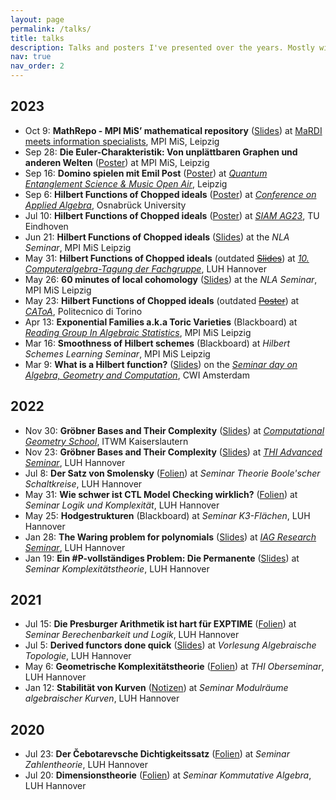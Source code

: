 ```yaml
---
layout: page
permalink: /talks/
title: talks
description: Talks and posters I've presented over the years. Mostly with PDF's.
nav: true
nav_order: 2
---
```


## 2023

- Oct 9: **MathRepo - MPI MiS’ mathematical repository** (<a href="/assets/pdf/presentations/MaRDI_meets_information_specialists.pdf" target="_blank">Slides</a>)
at [MaRDI meets information specialists](https://www.mis.mpg.de/calendar/conferences/2023/mardimeetsis.html), MPI MiS, Leipzig
- Sep 28: **Die Euler-Charakteristik: Von unplättbaren Graphen und anderen Welten** (<a href="/assets/pdf/presentations/Eulercharakteristik_Schuelervortrag.pdf" target="_blank">Poster</a>)
at MPI MiS, Leipzig
- Sep 16: **Domino spielen mit Emil Post** (<a href="/assets/pdf/presentations/PCP_Poster.pdf" target="_blank">Poster</a>)
at [*Quantum Entanglement Science & Music Open Air*](https://www.instagram.com/quantumentanglementfestival/), Leipzig
- Sep 6: **Hilbert Functions of Chopped ideals** (<a href="/assets/pdf/presentations/Hilbert_Functions_of_Chopped_Ideals_SIAM.pdf" target="_blank">Poster</a>)
at [*Conference on Applied Algebra*](https://www.math-conf.uni-osnabrueck.de/conference-on-applied-algebra-in-data-science/), Osnabrück University
- Jul 10: **Hilbert Functions of Chopped ideals** (<a href="/assets/pdf/presentations/Hilbert_Functions_of_Chopped_Ideals_SIAM.pdf" target="_blank">Poster</a>)
at [*SIAM AG23*](https://www.siam.org/conferences/cm/conference/ag23), TU Eindhoven
- Jun 21: **Hilbert Functions of Chopped ideals** (<a href="/assets/pdf/presentations/Hilbert_Functions_of_Chopped_Ideals_MPI.pdf" target="_blank">Slides</a>)
at the *NLA Seminar*, MPI MiS Leipzig
- May 31: **Hilbert Functions of Chopped ideals** (outdated <a href="/assets/pdf/presentations/Hilbert_Functions_of_Chopped_Ideals_Hannover.pdf" target="_blank">~~Slides~~</a>)
at [*10. Computeralgebra-Tagung der Fachgruppe*](https://konferenz.uni-hannover.de/event/83/), LUH Hannover
- May 26: **60 minutes of local cohomology** (<a href="/assets/pdf/presentations/60_minutes_of_local_cohomology_MPI.pdf" target="_blank">Slides</a>)
at the *NLA Seminar*, MPI MiS Leipzig
- May 23: **Hilbert Functions of Chopped ideals** (outdated <a href="/assets/pdf/presentations/Hilbert_Functions_of_Chopped_Ideals_Torino.pdf" target="_blank">~~Poster~~</a>)
at [*CAToA*](https://sites.google.com/view/commalgintorino/home), Politecnico di Torino
- Apr 13: **Exponential Families a.k.a Toric Varieties** (Blackboard)
at [*Reading Group In Algebraic Statistics*](https://emduart2.github.io/2023/03/15/ReadingGroupAstat.html), MPI MiS Leipzig
- Mar 16: **Smoothness of Hilbert schemes** (Blackboard)
at *Hilbert Schemes Learning Seminar*, MPI MiS Leipzig
- Mar 9: **What is a Hilbert function?** (<a href="/assets/pdf/presentations/What_is_a_Hilbert_function_CWI.pdf" target="_blank">Slides</a>)
on the [*Seminar day on Algebra, Geometry and Computation*](https://simontelen.webnode.page/l/algebra-geometry-and-computation-at-cwi/), CWI Amsterdam

## 2022

- Nov 30: **Gröbner Bases and Their Complexity** (<a href="/assets/pdf/presentations/Groebner_Bases_and_Their_Complexity_ITWM.pdf" target="_blank">Slides</a>)
at [*Computational Geometry School*](https://www.mathematik.uni-kl.de/~boehm/computationalgeometryschool/), ITWM Kaiserslautern
- Nov 23: **Gröbner Bases and Their Complexity** (<a href="/assets/pdf/presentations/Groebner_Bases_and_Their_Complexity_THI.pdf" target="_blank">Slides</a>)
at [*THI Advanced Seminar*](https://www.thi.uni-hannover.de/en/research/advanced-seminar), LUH Hannover
- Jul 8: **Der Satz von Smolensky** (<a href="/assets/pdf/presentations/Der_Satz_von_Smolensky.pdf" target="_blank">Folien</a>)
at *Seminar Theorie Boole'scher Schaltkreise*, LUH Hannover
- May 31: **Wie schwer ist CTL Model Checking wirklich?** (<a href="/assets/pdf/presentations/CTL_Model_Checking.pdf" target="_blank">Folien</a>)
at *Seminar Logik und Komplexität*, LUH Hannover
- May 25: **Hodgestrukturen** (Blackboard)
at *Seminar K3-Flächen*, LUH Hannover
- Jan 28: **The Waring problem for polynomials** (<a href="/assets/pdf/presentations/The_Waring_problem_for_polynomials_IAG.pdf" target="_blank">Slides</a>)
at [*IAG Research Seminar*](https://www.iag.uni-hannover.de/en/activities/research-seminar), LUH Hannover
- Jan 19: **Ein \#P-vollständiges Problem: Die Permanente** (<a href="/assets/pdf/presentations/Die_Permanente.pdf" target="_blank">Slides</a>)
at *Seminar Komplexitätstheorie*, LUH Hannover

## 2021

- Jul 15: **Die Presburger Arithmetik ist hart für EXPTIME** (<a href="/assets/pdf/presentations/Die_Presburger_Arithmetik_ist_hart_fuer_EXPTIME.pdf" target="_blank">Folien</a>)
at *Seminar Berechenbarkeit und Logik*, LUH Hannover
- Jul 5: **Derived functors done quick** (<a href="/assets/pdf/presentations/Derived_functors_done_quick.pdf" target="_blank">Slides</a>)
at *Vorlesung Algebraische Topologie*, LUH Hannover
- May 6: **Geometrische Komplexitätstheorie** (<a href="/assets/pdf/presentations/Geometrische_Komplexitaetstheorie.pdf" target="_blank">Folien</a>)
at *THI Oberseminar*, LUH Hannover
- Jan 12: **Stabilität von Kurven** (<a href="/assets/pdf/presentations/Stabilitaet_von_Kurven.pdf" target="_blank">Notizen</a>)
at *Seminar Modulräume algebraischer Kurven*, LUH Hannover

## 2020

- Jul 23: **Der Čebotarevsche Dichtigkeitssatz** (<a href="/assets/pdf/presentations/Der_Cebotarevsche_Dichtigkeitssatz.pdf" target="_blank">Folien</a>)
at *Seminar Zahlentheorie*, LUH Hannover
- Jul 20: **Dimensionstheorie** (<a href="/assets/pdf/presentations/Dimensionstheorie.pdf" target="_blank">Folien</a>)
at *Seminar Kommutative Algebra*, LUH Hannover
